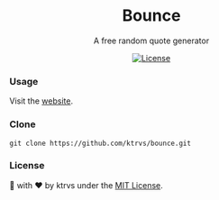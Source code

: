 <h1 align="center"> Bounce </h1>
<p align="center"> A free random quote generator </p>
<p align="center">
  <a href="http://vutondesign.com/MyMIT"><img src="https://img.shields.io/badge/license-MIT-blue.svg" alt="License"></a>
</p>

### Usage
Visit the [website](http://ktrvs.github.io/wave).

### Clone 
```
git clone https://github.com/ktrvs/bounce.git
``` 

### License 
🎨 with ❤️ by ktrvs under the [MIT License](http://ktrvs.github.io/wave).

